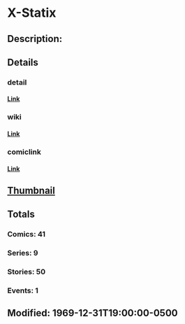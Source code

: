 # X-Statix
## Description: 
## Details
### detail
#### [Link](http://marvel.com/characters/2616/x-statix?utm_campaign=apiRef&utm_source=225578a89fc76f3d20fbffda5d17a88d)
### wiki
#### [Link](http://marvel.com/universe/X-Statix?utm_campaign=apiRef&utm_source=225578a89fc76f3d20fbffda5d17a88d)
### comiclink
#### [Link](http://marvel.com/comics/characters/1010806/x-statix?utm_campaign=apiRef&utm_source=225578a89fc76f3d20fbffda5d17a88d)
## [Thumbnail](http://i.annihil.us/u/prod/marvel/i/mg/5/40/4c003724ba21f.jpg)
## Totals
### Comics: 41
### Series: 9
### Stories: 50
### Events: 1
## Modified: 1969-12-31T19:00:00-0500